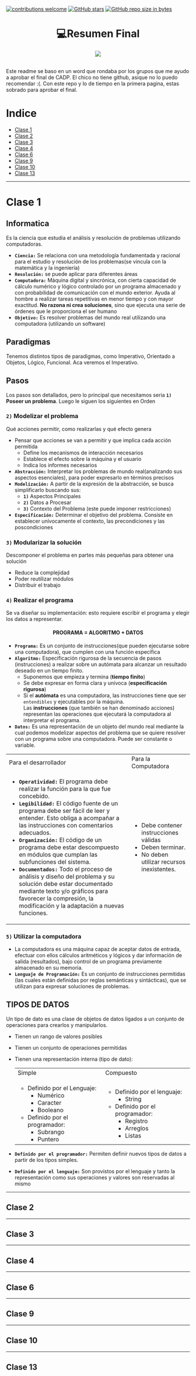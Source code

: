 [![contributions welcome](https://img.shields.io/badge/contributions-welcome-brightgreen.svg?style=flat)](https://github.com/FabianMartinez1234567/CADP)
[![GitHub stars](https://img.shields.io/github/stars/FabianMartinez1234567/CADP)](https://github.com/FabianMartinez1234567/CADP/stargazers/)
[![GitHub repo size in bytes](https://img.shields.io/github/repo-size/FabianMartinez1234567/CADP)](https://github.com/FabianMartinez1234567/CADP)
<h1 align="center"> 💻Resumen Final </h1>
<div align="center">
<img src="https://media.giphy.com/media/deaNFvbQh2zIOILdlU/giphy-downsized-large.gif"/>
 </div>
<br>

Este readme se baso en un word que rondaba por los grupos que me ayudo a aprobar el final de CADP. El chico no tiene github, asique no lo puedo recomendar :(. Con este repo y lo de tiempo en la primera pagina, estas sobrado para aprobar el final.

# Indice

- [Clase 1](#clase-1)
- [Clase 2](#clase-2)
- [Clase 3](#clase-3)
- [Clase 4](#clase-4)
- [Clase 6](#clase-6)
- [Clase 9](#clase-9)
- [Clase 10](#clase-10)
- [Clase 13](#clase-13)

---

# Clase 1

## Informatica 

Es la ciencia que estudia el análisis y resolución de problemas utilizando
computadoras.

- **`Ciencia:`** Se relaciona con una metodología fundamentada y racional para el estudio y resolución de los problemas(se vincula con la matemática y la ingeniería)
- **`Resolución:`**  se puede aplicar para diferentes áreas
- **`Computadora:`**  Máquina digital y sincrónica, con cierta capacidad de cálculo numérico y lógico controlado por un programa almacenado y con probabilidad de comunicación con el mundo exterior. Ayuda al hombre a realizar tareas repetitivas en menor tiempo y con mayor exactitud. **No razona ni crea soluciones**, sino que ejecuta una serie de órdenes que le proporciona el ser humano
- **`Objetivo:`** Es resolver problemas del mundo real utilizando una computadora (utilizando un software)

## Paradigmas

Tenemos distintos tipos de paradigmas, como Imperativo, Orientado a Objetos, Lógico, Funcional. Aca veremos el Imperativo.

## Pasos

Los pasos son detallados, pero lo principal que necesitamos seria **`1)` Poseer un problema**. Luego le siguen los siguientes en Orden

### `2)` Modelizar el problema

Qué acciones permitir, como realizarlas y qué efecto genera

- Pensar que acciones se van a permitir y que implica cada acción permitida
    - Define los mecanismos de interacción necesarios
    - Establece el efecto sobre la máquina y el usuario
    - Indica los informes necesarios
- **`Abstracción:`** Interpretar los problemas de mundo real(analizando sus aspectos
esenciales), para poder expresarlo en términos precisos
- **`Modelización:`**  A partir de la expresión de la abstracción, se busca simplificarlo buscando sus:
    - **`1)`** Aspectos Principales
    - **`2)`** Datos a Procesar
    - **`3)`** Contexto del Problema (este puede imponer restricciones)
- **`Especificación:`**  Determinar el objetivo del problema. Consiste en establecer unívocamente el contexto, las precondiciones y las poscondiciones

### `3)` Modularizar la solución

Descomponer el problema en partes más pequeñas para obtener una solución
- Reduce la complejidad
- Poder reutilizar módulos
- Distribuir el trabajo

### `4)` Realizar el programa

Se va diseñar su implementación: esto requiere escribir el programa y elegir los datos a representar.

<h4 align="center"> PROGRAMA = ALGORITMO + DATOS</h4>

- **`Programa:`**  Es un conjunto de instrucciones(que pueden ejecutarse sobre una computadora), que cumplen con una función específica
- **`Algoritmo:`**  Especificación rigurosa de la secuencia de pasos (instrucciones) a realizar sobre un autómata para alcanzar un resultado deseado en un tiempo finito.
    - Suponemos que empieza y termina (**tiempo finito**)
    - Se debe expresar en forma clara y unívoca (**especificación rigurosa**)
    - Si el **autómata** es una computadora, las instrucciones tiene que ser `entendibles` y ejecutables por la máquina. <br>
    Las **instrucciones** (que también se han denominado acciones) representan las operaciones que ejecutará la computadora al interpretar el programa.
- **`Datos:`** Es una representación de un objeto del mundo real mediante la cual podemos modelizar aspectos del problema que se quiere resolver con un programa sobre
una computadora. Puede ser constante o variable.



<table>
<tr>
<td> Para el desarrollador </td> <td> Para la Computadora </td>
</tr>
<tr>
<td>
 
- **`Operatividad:`** El programa debe realizar la función para la que fue concebido.
- **`Legibilidad:`** El código fuente de un programa debe ser fácil de leer y entender. Esto obliga a acompañar a las instrucciones con comentarios adecuados.
- **`Organización:`** El código de un programa debe estar descompuesto en módulos que cumplan las subfunciones del sistema.
- **`Documentados:`** Todo el proceso de análisis y diseño del problema y su solución debe estar documentado mediante texto y/o gráficos para favorecer la compresión, la modificación y la adaptación a nuevas funciones.
</td>
<td>
 
- Debe contener instrucciones válidas
- Deben terminar.
- No deben utilizar recursos inexistentes.

</td>

</tr>
 
</table>

### `5)` Utilizar la computadora

- La computadora es una máquina capaz de aceptar datos de entrada, efectuar con ellos
cálculos aritméticos y lógicos y dar información de salida (resultados), bajo control de un programa previamente almacenado en su memoria.
- **`Lenguaje de Programación:`**  Es un conjunto de instrucciones permitidas (las cuales están definidas por reglas semánticas y sintácticas), que se utilizan para expresar soluciones de problemas.

## TIPOS DE DATOS

Un tipo de dato es una clase de objetos de datos ligados a un conjunto de operaciones para
crearlos y manipularlos.

- Tienen un rango de valores posibles
- Tienen un conjunto de operaciones permitidas
- Tienen una representación interna (tipo de dato):
    <table>
    <tr><td>Simple</td><td>Compuesto</td></tr>
    <tr>
    <td>

    - Definido por el Lenguaje:
        - Numérico
        - Caracter
        - Booleano
    - Definido por el programador:
        - Subrango
        - Puntero
    </td>
    <td>

    - Definido por el lenguaje:
        - String
    - Definido por el programador:
        - Registro
        - Arreglos
        - Listas
    </td>
    </tr>
    </table>
- **`Definido por el programador:`** Permiten definir nuevos tipos de datos a partir de los tipos simples.
- **`Definido por el lenguaje:`** Son provistos por el lenguaje y tanto la representación como sus operaciones y valores son reservadas al mismo





---

## Clase 2

---

## Clase 3

---

## Clase 4

---

## Clase 6

---

## Clase 9

---

## Clase 10

---

## Clase 13